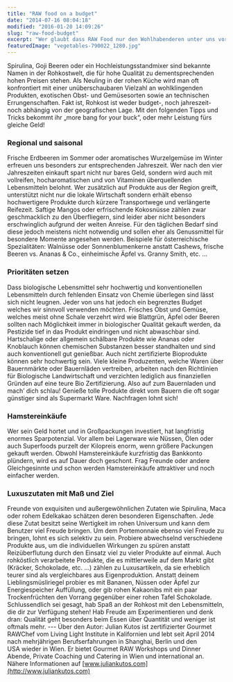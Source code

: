 ```yaml
---
title: "RAW food on a budget"
date: "2014-07-16 08:04:18"
modified: "2016-01-20 14:09:26"
slug: "raw-food-budget"
excerpt: "Wer glaubt dass RAW Food nur den Wohlhabenderen unter uns vorbehalten ist, der irrt. Wir erklären wie Rohkost mit Strategie und Verstand für jedeN erschwinglich ist!"
featuredImage: "vegetables-790022_1280.jpg"
---
```


Spirulina, Goji Beeren oder ein Hochleistungsstandmixer sind bekannte Namen in der Rohkostwelt, die für hohe Qualität zu dementsprechenden hohen Preisen stehen. Als Neuling in der rohen Küche wird man oft konfrontiert mit einer unüberschaubaren Vielzahl an wohlklingenden Produkten, exotischen Obst- und Gemüsesorten sowie an technischen Errungenschaften. Fakt ist, Rohkost ist weder budget-, noch jahreszeit- noch abhängig von der geografischen Lage. Mit den folgenden Tipps und Tricks bekommt ihr „more bang for your buck“, oder mehr Leistung fürs gleiche Geld!

### **Regional und saisonal**

Frische Erdbeeren im Sommer oder aromatisches Wurzelgemüse im Winter erfreuen uns besonders zur entsprechenden Jahreszeit. Wer nach den vier Jahreszeiten einkauft spart nicht nur bares Geld, sondern wird auch mit vollreifen, hocharomatischen und von Vitaminen überquellenden Lebensmitteln belohnt. Wer zusätzlich auf Produkte aus der Region greift, unterstützt nicht nur die lokale Wirtschaft sondern erhält ebenso hochwertigere Produkte durch kürzere Transportwege und verlängerte Reifezeit. Saftige Mangos oder erfrischende Kokosnüsse zählen zwar geschmacklich zu den Überfliegern, sind leider aber nicht besonders erschwinglich aufgrund der weiten Anreise. Für den täglichen Bedarf sind diese jedoch meistens nicht notwendig und sollen eher als Genussmittel für besondere Momente angesehen werden. Beispiele für österreichische Spezialitäten: Walnüsse oder Sonnenblumenkerne anstatt Cashews, frische Beeren vs. Ananas & Co., einheimische Äpfel vs. Granny Smith, etc. ...

### **Prioritäten setzen**

Dass biologische Lebensmittel sehr hochwertig und konventionellen Lebensmitteln durch fehlenden Einsatz von Chemie überlegen sind lässt sich nicht leugnen. Jeder von uns hat jedoch ein begrenztes Budget welches wir sinnvoll verwenden möchten. Frisches Obst und Gemüse, welches meist ohne Schale verzehrt wird wie Blattgrün, Äpfel oder Beeren sollten nach Möglichkeit immer in biologischer Qualität gekauft werden, da Pestizide tief in das Produkt eindringen und nicht abwaschbar sind. Hartschalige oder allgemein schälbare Produkte wie Ananas oder Knoblauch können chemischen Substanzen besser standhalten und sind auch konventionell gut genießbar. Auch nicht zertifizierte Bioprodukte können sehr hochwertig sein. Viele kleine Produzenten, welche Waren über Bauernmärkte oder Bauernläden vertreiben, arbeiten nach den Richtlinien für Biologische Landwirtschaft und verzichten lediglich aus finanziellen Gründen auf eine teure Bio Zertifizierung. Also auf zum Bauernladen und mach’ dich schlau! Genieße tolle Produkte direkt vom Bauern die oft sogar günstiger sind als Supermarkt Ware. Nachfragen lohnt sich!

### **Hamstereinkäufe**

Wer sein Geld hortet und in Großpackungen investiert, hat langfristig enormes Sparpotenzial. Vor allem bei Lagerware wie Nüssen, Ölen oder auch Superfoods purzelt der Kilopreis enorm, wenn größere Packungen gekauft werden. Obwohl Hamstereinkäufe kurzfristig das Bankkonto plündern, wird es auf Dauer doch geschont. Frag Freunde oder andere Gleichgesinnte und schon werden Hamstereinkäufe attraktiver und noch einfacher werden.

### **Luxuszutaten mit Maß und Ziel**

Freunde von exquisiten und außergewöhnlichen Zutaten wie Spirulina, Maca oder rohem Edelkakao schätzen deren besonderen Eigenschaften. Jede diese Zutat besitzt seine Wertigkeit im rohen Universum und kann dem Benutzer viel Freude bringen. Um dem Portemonnaie ebenso viel Freude zu bringen, lohnt es sich selektiv zu sein. Probiere abwechselnd verschiedene Produkte aus, um die individuellen Wirkungen zu spüren anstatt Reizüberflutung durch den Einsatz viel zu vieler Produkte auf einmal. Auch rohköstlich verarbeitete Produkte, die es mittlerweile auf dem Markt gibt (Kräcker, Schokolade, etc. ...) zählen zu Luxusartikeln, da sie erheblich teurer sind als vergleichbares aus Eigenproduktion. Anstatt deinem Lieblingsmüsliriegel probier es mit Bananen, Nüssen oder Äpfel zur Energiespeicher Auffüllung, oder gib rohen Kakaonibs mit ein paar Trockenfrüchten den Vorrang gegenüber einer rohen Tafel Schokolade. Schlussendlich sei gesagt, hab Spaß an der Rohkost mit den Lebensmitteln, die dir zur Verfügung stehen! Hab Freude am Experimentieren und denk dran: Qualität geht besonders beim Essen über Quantität und weniger ist oftmals mehr. \--- Über den Autor: Julian Kutos ist zertifizierter Gourmet RAWChef vom Living Light Institute in Kalifornien und lebt seit April 2014 nach mehrjährigen Berufserfahrungen in Shanghai, Berlin und den USA wieder in Wien. Er bietet Gourmet RAW Workshops und Dinner Abende, Private Coaching und Catering in Wien und international an. Nähere Informationen auf [www.juliankutos.com](http://www.juliankutos.com)